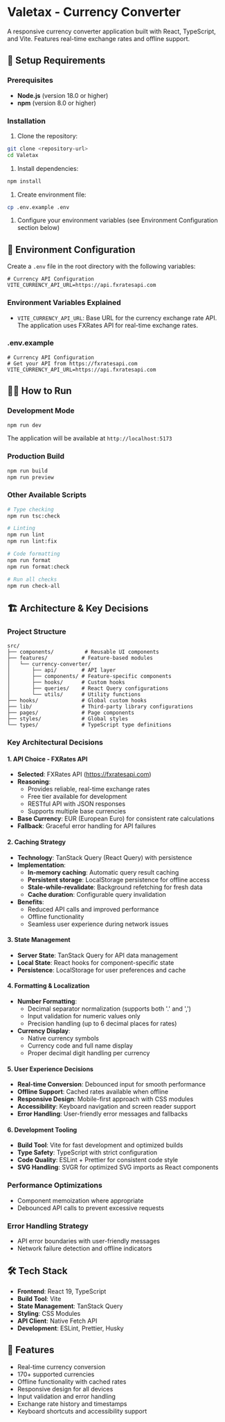 # Valetax - Currency Converter

A responsive currency converter application built with React, TypeScript, and Vite. Features real-time exchange rates and offline support.

## 🚀 Setup Requirements

### Prerequisites

- **Node.js** (version 18.0 or higher)
- **npm** (version 8.0 or higher)

### Installation

1. Clone the repository:

```bash
git clone <repository-url>
cd Valetax
```

1. Install dependencies:

```bash
npm install
```

1. Create environment file:

```bash
cp .env.example .env
```

1. Configure your environment variables (see Environment Configuration section below)

## 🔧 Environment Configuration

Create a `.env` file in the root directory with the following variables:

```env
# Currency API Configuration
VITE_CURRENCY_API_URL=https://api.fxratesapi.com
```

### Environment Variables Explained

- `VITE_CURRENCY_API_URL`: Base URL for the currency exchange rate API. The application uses FXRates API for real-time exchange rates.

### .env.example

```env
# Currency API Configuration
# Get your API from https://fxratesapi.com
VITE_CURRENCY_API_URL=https://api.fxratesapi.com
```

## 🏃‍♂️ How to Run

### Development Mode

```bash
npm run dev
```

The application will be available at `http://localhost:5173`

### Production Build

```bash
npm run build
npm run preview
```

### Other Available Scripts

```bash
# Type checking
npm run tsc:check

# Linting
npm run lint
npm run lint:fix

# Code formatting
npm run format
npm run format:check

# Run all checks
npm run check-all
```

## 🏗️ Architecture & Key Decisions

### Project Structure

```text
src/
├── components/          # Reusable UI components
├── features/           # Feature-based modules
│   └── currency-converter/
│       ├── api/        # API layer
│       ├── components/ # Feature-specific components
│       ├── hooks/      # Custom hooks
│       ├── queries/    # React Query configurations
│       └── utils/      # Utility functions
├── hooks/              # Global custom hooks
├── lib/                # Third-party library configurations
├── pages/              # Page components
├── styles/             # Global styles
└── types/              # TypeScript type definitions
```

### Key Architectural Decisions

#### 1. API Choice - FXRates API

- **Selected**: FXRates API (<https://fxratesapi.com>)
- **Reasoning**:
  - Provides reliable, real-time exchange rates
  - Free tier available for development
  - RESTful API with JSON responses
  - Supports multiple base currencies
- **Base Currency**: EUR (European Euro) for consistent rate calculations
- **Fallback**: Graceful error handling for API failures

#### 2. Caching Strategy

- **Technology**: TanStack Query (React Query) with persistence
- **Implementation**:
  - **In-memory caching**: Automatic query result caching
  - **Persistent storage**: LocalStorage persistence for offline access
  - **Stale-while-revalidate**: Background refetching for fresh data
  - **Cache duration**: Configurable query invalidation
- **Benefits**:
  - Reduced API calls and improved performance
  - Offline functionality
  - Seamless user experience during network issues

#### 3. State Management

- **Server State**: TanStack Query for API data management
- **Local State**: React hooks for component-specific state
- **Persistence**: LocalStorage for user preferences and cache

#### 4. Formatting & Localization

- **Number Formatting**:
  - Decimal separator normalization (supports both '.' and ',')
  - Input validation for numeric values only
  - Precision handling (up to 6 decimal places for rates)
- **Currency Display**:
  - Native currency symbols
  - Currency code and full name display
  - Proper decimal digit handling per currency

#### 5. User Experience Decisions

- **Real-time Conversion**: Debounced input for smooth performance
- **Offline Support**: Cached rates available when offline
- **Responsive Design**: Mobile-first approach with CSS modules
- **Accessibility**: Keyboard navigation and screen reader support
- **Error Handling**: User-friendly error messages and fallbacks

#### 6. Development Tooling

- **Build Tool**: Vite for fast development and optimized builds
- **Type Safety**: TypeScript with strict configuration
- **Code Quality**: ESLint + Prettier for consistent code style
- **SVG Handling**: SVGR for optimized SVG imports as React components

### Performance Optimizations

- Component memoization where appropriate
- Debounced API calls to prevent excessive requests

### Error Handling Strategy

- API error boundaries with user-friendly messages
- Network failure detection and offline indicators

## 🛠️ Tech Stack

- **Frontend**: React 19, TypeScript
- **Build Tool**: Vite
- **State Management**: TanStack Query
- **Styling**: CSS Modules
- **API Client**: Native Fetch API
- **Development**: ESLint, Prettier, Husky

## 📱 Features

- Real-time currency conversion
- 170+ supported currencies
- Offline functionality with cached rates
- Responsive design for all devices
- Input validation and error handling
- Exchange rate history and timestamps
- Keyboard shortcuts and accessibility support

